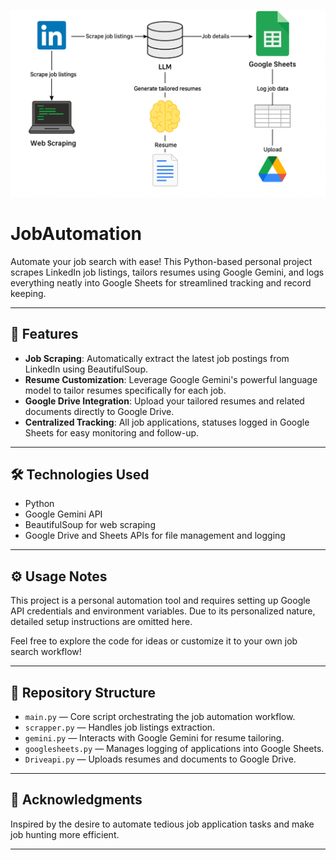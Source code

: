![](CoverTemplete.PNG)
# JobAutomation

Automate your job search with ease! This Python-based personal project scrapes LinkedIn job listings, tailors resumes using Google Gemini, and logs everything neatly into Google Sheets for streamlined tracking and record keeping.

---

## 🚀 Features

- **Job Scraping**: Automatically extract the latest job postings from LinkedIn using BeautifulSoup.  
- **Resume Customization**: Leverage Google Gemini's powerful language model to tailor resumes specifically for each job.  
- **Google Drive Integration**: Upload your tailored resumes and related documents directly to Google Drive.  
- **Centralized Tracking**: All job applications, statuses logged in Google Sheets for easy monitoring and follow-up.  

---

## 🛠️ Technologies Used

- Python  
- Google Gemini API  
- BeautifulSoup for web scraping  
- Google Drive and Sheets APIs for file management and logging  

---

## ⚙️ Usage Notes

This project is a personal automation tool and requires setting up Google API credentials and environment variables. Due to its personalized nature, detailed setup instructions are omitted here.  

Feel free to explore the code for ideas or customize it to your own job search workflow!

---

## 📂 Repository Structure

- `main.py` — Core script orchestrating the job automation workflow.  
- `scrapper.py` — Handles job listings extraction.  
- `gemini.py` — Interacts with Google Gemini for resume tailoring.  
- `googlesheets.py` — Manages logging of applications into Google Sheets.  
- `Driveapi.py` — Uploads resumes and documents to Google Drive.  

---

## 🙏 Acknowledgments

Inspired by the desire to automate tedious job application tasks and make job hunting more efficient.

---

